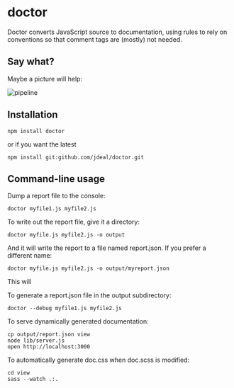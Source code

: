 # doctor

Doctor converts JavaScript source to documentation, using rules to rely on
conventions so that comment tags are (mostly) not needed.

## Say what?

Maybe a picture will help:

![pipeline](https://github.com/jdeal/doctor/raw/master/README/doctor-pipeline.png)

## Installation

```
npm install doctor
```

or if you want the latest

```
npm install git:github.com/jdeal/doctor.git
```

## Command-line usage

Dump a report file to the console:

```
doctor myfile1.js myfile2.js
```

To write out the report file, give it a directory:

```
doctor myfile.js myfile2.js -o output
```

And it will write the report to a file named report.json. If you prefer a
different name:

```
doctor myfile.js myfile2.js -o output/myreport.json
```




This will 

To generate a report.json file in the output subdirectory:

```
doctor --debug myfile1.js myfile2.js
```

To serve dynamically generated documentation:

```
cp output/report.json view
node lib/server.js
open http://localhost:3000
```

To automatically generate doc.css when doc.scss is modified:

```
cd view
sass --watch .:.
```
